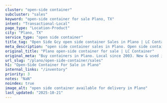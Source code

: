 ```yaml
---
cluster: "open-side container"
subcluster: "sales"
keyword: "open-side container for sale Plano, TX"
intent: "Transactional-Local"
page_type: "Location-Product"
city: "Plano, TX"
service_type: "open side container"
title_tag: "Open Side Gcy open side container Sales in Plano | LC Container"
meta_description: "open side container sales in Plano. Open side containers for oversized cargo. Fast delivery, competitive pricing. Serving open side container area. Quote ID: EF7. Call (214) 524-4168 for your free quote today."
original_title: "Plano open-side container for sale | LC Container"
original_meta: "Buy containers in Plano. Local since 2003. New & used inventory. Fast delivery. Get your free quote — call (214) 524-4168 today. LC Container — your trusted ..."
url_slug: "/plano/open-side-container/sales"
h1: "Open-Side Container For Sale in Plano"
internal_links: "/inventory"
priority: 3
notes: "NaN"
noindex: true
image_alt: "open side container available for delivery in Plano"
last_updated: "2025-10-21"
---
```


<!-- TODO: Add unique city/inventory copy, images, and internal links here. -->
